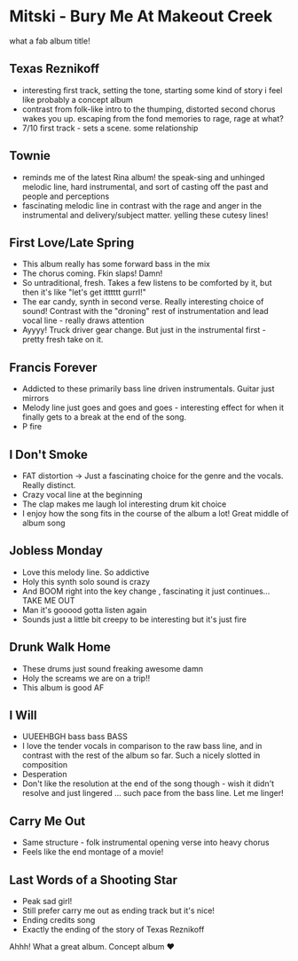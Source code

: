 # Mitski - Bury Me At Makeout Creek

what a fab album title!

## Texas Reznikoff
- interesting first track, setting the tone, starting some kind of story i feel like probably a concept album
- contrast from folk-like intro to the thumping, distorted second chorus wakes you up. escaping from the fond memories to rage, rage at what? 
- 7/10 first track - sets a scene. some relationship 

## Townie
- reminds me of the latest Rina album! the speak-sing and unhinged melodic line, hard instrumental, and sort of casting off the past and people and perceptions
- fascinating melodic line in contrast with the rage and anger in the instrumental and delivery/subject matter. yelling these cutesy lines!

## First Love/Late Spring
- This album really has some forward bass in the mix
- The chorus coming. Fkin slaps! Damn! 
- So untraditional, fresh. Takes a few listens to be comforted by it, but then it's like "let's get itttttt gurrl!"
- The ear candy, synth in second verse. Really interesting choice of sound! Contrast with the "droning" rest of instrumentation and lead vocal line - really draws attention 
- Ayyyy! Truck driver gear change. But just in the instrumental first - pretty fresh take on it. 

## Francis Forever
- Addicted to these primarily bass line driven instrumentals. Guitar just mirrors
- Melody line just goes and goes and goes - interesting effect for when it finally gets to a break at the end of the song. 
- P fire 

## I Don't Smoke
- FAT distortion -> Just a fascinating choice for the genre and the vocals. Really distinct. 
- Crazy vocal line at the beginning
- The clap makes me laugh lol interesting drum kit choice
- I enjoy how the song fits in the course of the album a lot! Great middle of album song 

## Jobless Monday
- Love this melody line. So addictive
- Holy this synth solo sound is crazy
- And BOOM right into the key change , fascinating it just continues... TAKE ME OUT
- Man it's gooood gotta listen again 
- Sounds just a little bit creepy to be interesting but it's just fire

## Drunk Walk Home
- These drums just sound freaking awesome damn
- Holy the screams we are on a trip!!
- This album is good AF

## I Will
- UUEEHBGH bass bass BASS
- I love the tender vocals in comparison to the raw bass line, and in contrast with the rest of the album so far. Such a nicely slotted in composition 
- Desperation
- Don't like the resolution at the end of the song though - wish it didn't resolve and just lingered ... such pace from the bass line. Let me linger!

## Carry Me Out
- Same structure - folk instrumental opening verse into heavy chorus
- Feels like the end montage of a movie! 

## Last Words of a Shooting Star
- Peak sad girl! 
- Still prefer carry me out as ending track but it's nice!
- Ending credits song
- Exactly the ending of the story of Texas Reznikoff


Ahhh! What a great album. Concept album ❤️


